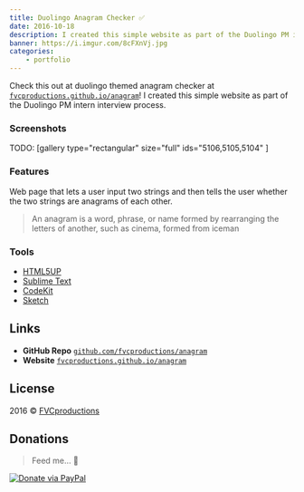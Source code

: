 ```yaml
---
title: Duolingo Anagram Checker ✅
date: 2016-10-18
description: I created this simple website as part of the Duolingo PM intern interview process.
banner: https://i.imgur.com/8cFXnVj.jpg
categories:
    - portfolio
---
```


Check this out at duolingo themed anagram checker at [`fvcproductions.github.io/anagram`](https://fvcproductions.github.io/anagram)! I created this simple website as part of the Duolingo PM intern interview process.

### Screenshots

TODO: [gallery type="rectangular" size="full" ids="5106,5105,5104" ]

### Features

Web page that lets a user input two strings and then tells the user whether the two strings are anagrams of each other.

> An anagram is a word, phrase, or name formed by rearranging the letters of another, such as cinema, formed from iceman

### Tools

* [HTML5UP](https://html5up.net)
* [Sublime Text](https://github.com/fvcproductions/Sublime)
* [CodeKit](https://incident57.com/codekit/)
* [Sketch](https://www.sketchapp.com/)

## Links

* **GitHub Repo** [`github.com/fvcproductions/anagram`](https://github.com/fvcproductions/anagram)
* **Website** [`fvcproductions.github.io/anagram`](https://fvcproductions.github.io/anagram)

## License

2016 © [FVCproductions](https://fvcproductions.com)

## Donations

> Feed me… 🍕

[![Donate via
PayPal](https://raw.github.com/xioTechnologies/PayPal-Button/master/PayPal%20Button.png)](https://paypal.me/fvcproductions)
